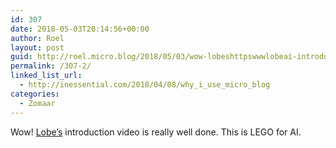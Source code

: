 ```yaml
---
id: 307
date: 2018-05-03T20:14:56+00:00
author: Roel
layout: post
guid: http://roel.micro.blog/2018/05/03/wow-lobeshttpswwwlobeai-introduction.html
permalink: /307-2/
linked_list_url:
  - http://inessential.com/2018/04/08/why_i_use_micro_blog
categories:
  - Zomaar
---
```

Wow! [Lobe’s](https://www.lobe.ai) introduction video is really well done. This is LEGO for AI. 